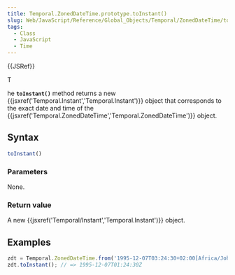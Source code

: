 ```yaml
---
title: Temporal.ZonedDateTime.prototype.toInstant()
slug: Web/JavaScript/Reference/Global_Objects/Temporal/ZonedDateTime/toInstant
tags:
  - Class
  - JavaScript
  - Time
---
```

{{JSRef}}

T

he **`toInstant()`** method returns a new
{{jsxref('Temporal.Instant','Temporal.Instant')}} object that
corresponds to the exact date and time of the
{{jsxref('Temporal.ZonedDateTime','Temporal.ZonedDateTime')}}
object.

## Syntax

```js
toInstant()
```

### Parameters

None.

### Return value

A new {{jsxref('Temporal/Instant','Temporal.Instant')}} object.

## Examples

```js
zdt = Temporal.ZonedDateTime.from('1995-12-07T03:24:30+02:00[Africa/Johannesburg]');
zdt.toInstant(); // => 1995-12-07T01:24:30Z
```
